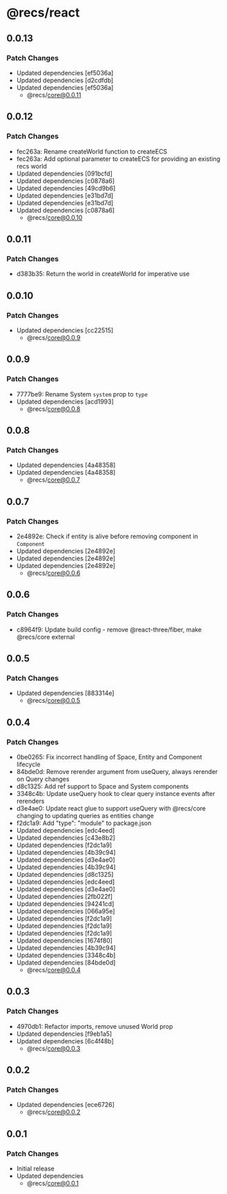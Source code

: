# @recs/react

## 0.0.13

### Patch Changes

- Updated dependencies [ef5036a]
- Updated dependencies [d2cdfdb]
- Updated dependencies [ef5036a]
  - @recs/core@0.0.11

## 0.0.12

### Patch Changes

- fec263a: Rename createWorld function to createECS
- fec263a: Add optional parameter to createECS for providing an existing recs world
- Updated dependencies [091bcfd]
- Updated dependencies [c0878a6]
- Updated dependencies [49cd9b6]
- Updated dependencies [e31bd7d]
- Updated dependencies [e31bd7d]
- Updated dependencies [c0878a6]
  - @recs/core@0.0.10

## 0.0.11

### Patch Changes

- d383b35: Return the world in createWorld for imperative use

## 0.0.10

### Patch Changes

- Updated dependencies [cc22515]
  - @recs/core@0.0.9

## 0.0.9

### Patch Changes

- 7777be9: Rename System `system` prop to `type`
- Updated dependencies [acd1993]
  - @recs/core@0.0.8

## 0.0.8

### Patch Changes

- Updated dependencies [4a48358]
- Updated dependencies [4a48358]
  - @recs/core@0.0.7

## 0.0.7

### Patch Changes

- 2e4892e: Check if entity is alive before removing component in `Component`
- Updated dependencies [2e4892e]
- Updated dependencies [2e4892e]
- Updated dependencies [2e4892e]
  - @recs/core@0.0.6

## 0.0.6

### Patch Changes

- c8964f9: Update build config - remove @react-three/fiber, make @recs/core external

## 0.0.5

### Patch Changes

- Updated dependencies [883314e]
  - @recs/core@0.0.5

## 0.0.4

### Patch Changes

- 0be0265: Fix incorrect handling of Space, Entity and Component lifecycle
- 84bde0d: Remove rerender argument from useQuery, always rerender on Query changes
- d8c1325: Add ref support to Space and System components
- 3348c4b: Update useQuery hook to clear query instance events after rerenders
- d3e4ae0: Update react glue to support useQuery with @recs/core changing to updating queries as entities change
- f2dc1a9: Add "type": "module" to package.json
- Updated dependencies [edc4eed]
- Updated dependencies [c43e8b2]
- Updated dependencies [f2dc1a9]
- Updated dependencies [4b39c94]
- Updated dependencies [d3e4ae0]
- Updated dependencies [4b39c94]
- Updated dependencies [d8c1325]
- Updated dependencies [edc4eed]
- Updated dependencies [d3e4ae0]
- Updated dependencies [2fb022f]
- Updated dependencies [94241cd]
- Updated dependencies [066a95e]
- Updated dependencies [f2dc1a9]
- Updated dependencies [f2dc1a9]
- Updated dependencies [f2dc1a9]
- Updated dependencies [1674f80]
- Updated dependencies [4b39c94]
- Updated dependencies [3348c4b]
- Updated dependencies [84bde0d]
  - @recs/core@0.0.4

## 0.0.3

### Patch Changes

- 4970db1: Refactor imports, remove unused World prop
- Updated dependencies [f9eb1a5]
- Updated dependencies [6c4f48b]
  - @recs/core@0.0.3

## 0.0.2

### Patch Changes

- Updated dependencies [ece6726]
  - @recs/core@0.0.2

## 0.0.1

### Patch Changes

- Initial release
- Updated dependencies
  - @recs/core@0.0.1
